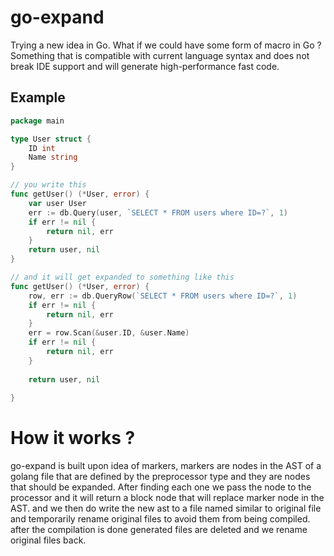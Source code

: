 # go-expand
Trying a new idea in Go.
What if we could have some form of macro in Go ?
Something that is compatible with current language syntax and does not break IDE
support and will generate high-performance fast code.

## Example
```go
package main

type User struct {
	ID int
	Name string
}

// you write this
func getUser() (*User, error) {
	var user User
	err := db.Query(user, `SELECT * FROM users where ID=?`, 1)
	if err != nil {
		return nil, err
	}
	return user, nil
}

// and it will get expanded to something like this
func getUser() (*User, error) {
	row, err := db.QueryRow(`SELECT * FROM users where ID=?`, 1)
	if err != nil {
		return nil, err
    }
	err = row.Scan(&user.ID, &user.Name)
	if err != nil {
		return nil, err
	}
	
	return user, nil
	
}

```

# How it works ?
go-expand is built upon idea of markers, markers are nodes in the AST
of a golang file that are defined by the preprocessor type and they are 
nodes that should be expanded. After finding each one we pass the node to the
processor and it will return a block node that will replace marker node in the AST.
and we then do write the new ast to a file named similar to original file and temporarily rename 
original files to avoid them from being compiled. after the compilation is done
generated files are deleted and we rename original files back.